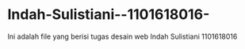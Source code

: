 # Indah-Sulistiani--1101618016-
Ini adalah file yang berisi tugas desain web Indah Sulistiani 1101618016
